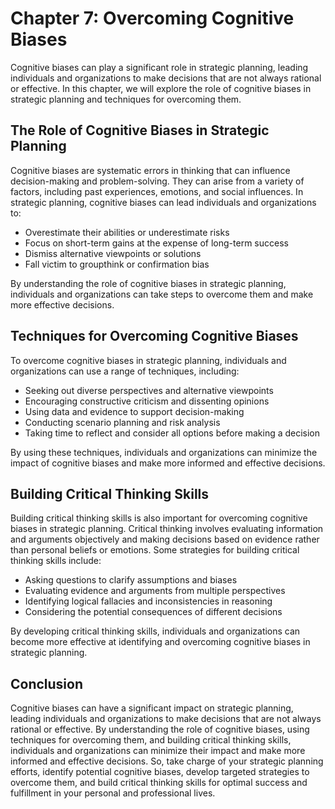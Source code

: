 Chapter 7: Overcoming Cognitive Biases
======================================

Cognitive biases can play a significant role in strategic planning, leading individuals and organizations to make decisions that are not always rational or effective. In this chapter, we will explore the role of cognitive biases in strategic planning and techniques for overcoming them.

The Role of Cognitive Biases in Strategic Planning
--------------------------------------------------

Cognitive biases are systematic errors in thinking that can influence decision-making and problem-solving. They can arise from a variety of factors, including past experiences, emotions, and social influences. In strategic planning, cognitive biases can lead individuals and organizations to:

* Overestimate their abilities or underestimate risks
* Focus on short-term gains at the expense of long-term success
* Dismiss alternative viewpoints or solutions
* Fall victim to groupthink or confirmation bias

By understanding the role of cognitive biases in strategic planning, individuals and organizations can take steps to overcome them and make more effective decisions.

Techniques for Overcoming Cognitive Biases
------------------------------------------

To overcome cognitive biases in strategic planning, individuals and organizations can use a range of techniques, including:

* Seeking out diverse perspectives and alternative viewpoints
* Encouraging constructive criticism and dissenting opinions
* Using data and evidence to support decision-making
* Conducting scenario planning and risk analysis
* Taking time to reflect and consider all options before making a decision

By using these techniques, individuals and organizations can minimize the impact of cognitive biases and make more informed and effective decisions.

Building Critical Thinking Skills
---------------------------------

Building critical thinking skills is also important for overcoming cognitive biases in strategic planning. Critical thinking involves evaluating information and arguments objectively and making decisions based on evidence rather than personal beliefs or emotions. Some strategies for building critical thinking skills include:

* Asking questions to clarify assumptions and biases
* Evaluating evidence and arguments from multiple perspectives
* Identifying logical fallacies and inconsistencies in reasoning
* Considering the potential consequences of different decisions

By developing critical thinking skills, individuals and organizations can become more effective at identifying and overcoming cognitive biases in strategic planning.

Conclusion
----------

Cognitive biases can have a significant impact on strategic planning, leading individuals and organizations to make decisions that are not always rational or effective. By understanding the role of cognitive biases, using techniques for overcoming them, and building critical thinking skills, individuals and organizations can minimize their impact and make more informed and effective decisions. So, take charge of your strategic planning efforts, identify potential cognitive biases, develop targeted strategies to overcome them, and build critical thinking skills for optimal success and fulfillment in your personal and professional lives.
